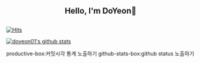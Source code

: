 <div align="center">
   <h2>Hello, l'm DoYeon👋<h2/>
</div>


[![Hits](https://hits.seeyoufarm.com/api/count/incr/badge.svg?url=https%3A%2F%2Fgithub.com%2Fgjbae1212%2Fhit-counter&count_bg=%2391D4F1&title_bg=%23D6E9F1&icon=&icon_color=%23E7E7E7&title=%F0%9F%8C%B1hits+&edge_flat=false)](https://hits.seeyoufarm.com)


[![doyeon01's github stats](https://github-readme-stats.vercel.app/api/top-langs/?username=doyeon01&show_icons=true&hide_border=true&title_color=004386&icon_color=004386&layout=compact)](https://github.com/doyeon01)

productive-box:커밋시각 통계 노출하기
github-stats-box:github status 노출하기
